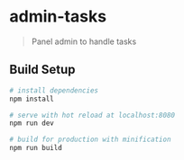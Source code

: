 # admin-tasks

> Panel admin to handle tasks

## Build Setup

``` bash
# install dependencies
npm install

# serve with hot reload at localhost:8080
npm run dev

# build for production with minification
npm run build
```
